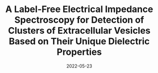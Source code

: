---
title: "A Label-Free Electrical Impedance Spectroscopy for Detection of Clusters of Extracellular Vesicles Based on Their Unique Dielectric Properties"
collection: publications
permalink: /publication/12 2022-biosensors_exosome
date: 2022-05-23
venue: 'Biosensors'
paperurl: '/files/pdf/research/paper12.pdf'
link: 'https://www.mdpi.com/2079-6374/12/2/104'
citation: 'Zhang, Y., Murakami, K., Borra, V.J., Ozen, M.O., Demirci, U., Nakamura, T. and Esfandiari, L., 2022. Biosensors, 12(2), p.104.'
---